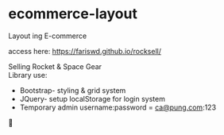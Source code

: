# ecommerce-layout
Layout ing E-commerce

access here: https://fariswd.github.io/rocksell/

Selling Rocket & Space Gear  
Library use:  
- Bootstrap- styling & grid system
- JQuery- setup localStorage for login system
- Temporary admin username:password = ca@pung.com:123

:rocket: